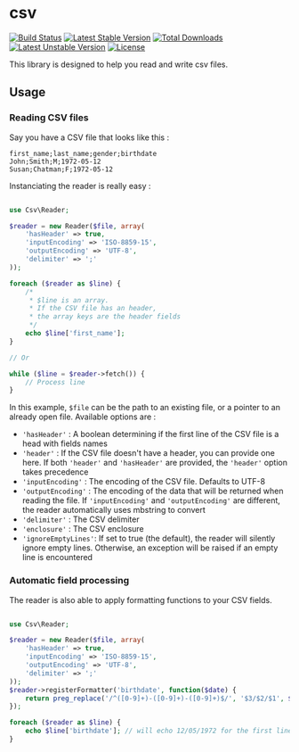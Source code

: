 csv
===

[![Build Status](https://travis-ci.org/mmerian/csv.svg?branch=master)](https://travis-ci.org/mmerian/csv)
[![Latest Stable Version](https://poser.pugx.org/mmerian/csv/v/stable)](https://packagist.org/packages/mmerian/csv) [![Total Downloads](https://poser.pugx.org/mmerian/csv/downloads)](https://packagist.org/packages/mmerian/csv) [![Latest Unstable Version](https://poser.pugx.org/mmerian/csv/v/unstable)](https://packagist.org/packages/mmerian/csv) [![License](https://poser.pugx.org/mmerian/csv/license)](https://packagist.org/packages/mmerian/csv)

This library is designed to help you read and write csv files.

Usage
---

### Reading CSV files

Say you have a CSV file that looks like this :
```
first_name;last_name;gender;birthdate
John;Smith;M;1972-05-12
Susan;Chatman;F;1972-05-12
```

Instanciating the reader is really easy :

```php

use Csv\Reader;

$reader = new Reader($file, array(
    'hasHeader' => true,
    'inputEncoding' => 'ISO-8859-15',
    'outputEncoding' => 'UTF-8',
    'delimiter' => ';'
));

foreach ($reader as $line) {
    /*
     * $line is an array.
     * If the CSV file has an header,
     * the array keys are the header fields
     */
    echo $line['first_name'];
}

// Or

while ($line = $reader->fetch()) {
    // Process line
}
```

In this example, `$file` can be the path to an existing file, or a pointer to an already open file.
Available options are :

- `'hasHeader'` : A boolean determining if the first line of the CSV file is a head with fields names
- `'header'` : If the CSV file doesn't have a header, you can provide one here.
  If both `'header'` and `'hasHeader'` are provided, the `'header'` option takes precedence
- `'inputEncoding'` : The encoding of the CSV file. Defaults to UTF-8
- `'outputEncoding'` : The encoding of the data that will be returned when reading the file.
  If `'inputEncoding'` and `'outputEncoding'` are different, the reader automatically uses mbstring to convert
- `'delimiter'` : The CSV delimiter
- `'enclosure'` : The CSV enclosure
- `'ignoreEmptyLines'`: If set to true (the default), the reader will silently ignore empty lines. Otherwise, an exception will be raised if an empty line is encountered

### Automatic field processing
The reader is also able to apply formatting functions to your CSV fields.

```php

use Csv\Reader;

$reader = new Reader($file, array(
    'hasHeader' => true,
    'inputEncoding' => 'ISO-8859-15',
    'outputEncoding' => 'UTF-8',
    'delimiter' => ';'
));
$reader->registerFormatter('birthdate', function($date) {
    return preg_replace('/^([0-9]+)-([0-9]+)-([0-9]+)$/', '$3/$2/$1', $date);
});

foreach ($reader as $line) {
    echo $line['birthdate']; // will echo 12/05/1972 for the first line
}
```


